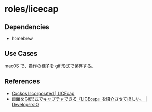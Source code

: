# roles/licecap



## Dependencies
- homebrew



## Use Cases
macOS で、操作の様子を gif 形式で保存する。



## References
- [Cockos Incorporated | LICEcap](https://www.cockos.com/licecap/)
- [画面をGif形式でキャプチャできる『LICEcap』を紹介させてほしい。 | DevelopersIO](https://dev.classmethod.jp/articles/introduce-licecap/)

